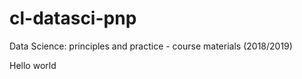 # cl-datasci-pnp
Data Science: principles and practice - course materials (2018/2019)

Hello world 
